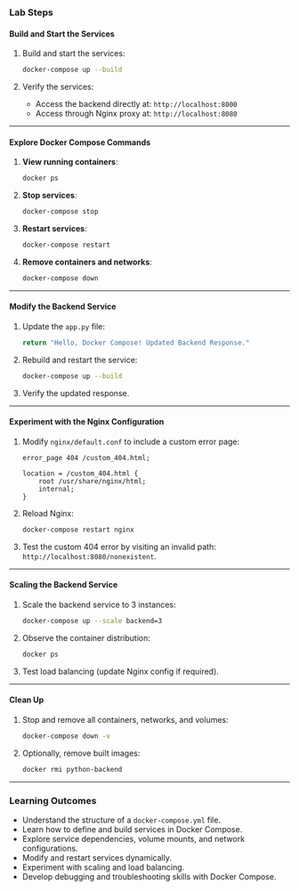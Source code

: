 
### **Lab Steps**



#### **Build and Start the Services**
1. Build and start the services:
   ```bash
   docker-compose up --build
   ```

2. Verify the services:
   - Access the backend directly at: `http://localhost:8000`
   - Access through Nginx proxy at: `http://localhost:8080`

---

#### **Explore Docker Compose Commands**
1. **View running containers**:
   ```bash
   docker ps
   ```

2. **Stop services**:
   ```bash
   docker-compose stop
   ```

3. **Restart services**:
   ```bash
   docker-compose restart
   ```

4. **Remove containers and networks**:
   ```bash
   docker-compose down
   ```

---

#### **Modify the Backend Service**
1. Update the `app.py` file:
   ```python
   return "Hello, Docker Compose! Updated Backend Response."
   ```

2. Rebuild and restart the service:
   ```bash
   docker-compose up --build
   ```

3. Verify the updated response.

---

#### **Experiment with the Nginx Configuration**
1. Modify `nginx/default.conf` to include a custom error page:
   ```nginx
   error_page 404 /custom_404.html;

   location = /custom_404.html {
       root /usr/share/nginx/html;
       internal;
   }
   ```

2. Reload Nginx:
   ```bash
   docker-compose restart nginx
   ```

3. Test the custom 404 error by visiting an invalid path: `http://localhost:8080/nonexistent`.

---

#### **Scaling the Backend Service**
1. Scale the backend service to 3 instances:
   ```bash
   docker-compose up --scale backend=3
   ```

2. Observe the container distribution:
   ```bash
   docker ps
   ```

3. Test load balancing (update Nginx config if required).

---

#### **Clean Up**
1. Stop and remove all containers, networks, and volumes:
   ```bash
   docker-compose down -v
   ```

2. Optionally, remove built images:
   ```bash
   docker rmi python-backend
   ```

---

### **Learning Outcomes**
- Understand the structure of a `docker-compose.yml` file.
- Learn how to define and build services in Docker Compose.
- Explore service dependencies, volume mounts, and network configurations.
- Modify and restart services dynamically.
- Experiment with scaling and load balancing.
- Develop debugging and troubleshooting skills with Docker Compose.
